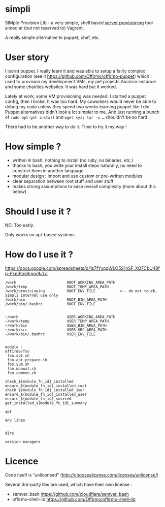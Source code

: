 simpli
======
SIMple Provision LIb - a very simple, shell based [server provisioning](http://en.wikipedia.org/wiki/Provisioning#Server_provisioning) tool aimed at (but not reserved to) Vagrant.

A really simple alternative to puppet, chef, etc.


User story
==========
I learnt puppet. I really learn it and was able to setup a fairly complex configuration (see it https://github.com/Offirmo/offirmo-puppet) which I used to provision my development VMs, my pet projects Amazon instance and some charities websites. It was hard but it worked.

Lately at work, some VM provisioning was needed. I started a puppet config, then I broke. It was too hard. My coworkers would never be able to debug my code unless they spend two weeks learning puppet like I did. Puppet alternatives didn't look a lot simpler to me. And just running a bunch of `sudo apt-get install` and `wget xyz; tar -x …` shouldn't be so hard.

There had to be another way to do it. Time to try it my way !


How simple ?
============

* written in bash, nothing to install (no ruby, no binaries, etc.)
* thanks to bash, you write your install steps naturally, no need to constrict them in another language
* modular design : import and use custom or pre-written modules
* clear separation between root stuff and user stuff
* makes strong assumptions to ease overall complexity (more about this below)


Should I use it ?
=================
NO. Too early.

Only works on apt-based systems.


How do I use it ?
=================

https://docs.google.com/spreadsheets/d/1s7fYxqqWLO5S1nSF_XQ7CbU48fp-PkmPbsBrgor9JLc

```
/work                       ROOT_WORKING_AREA_PATH
/work/temp                  ROOT_TEMP_AREA_PATH
/work/provisioning          ROOT_ENV_FILE           <-- do not touch, simpli internal use only
/work/bin                   ROOT_BIN_AREA_PATH
/work/bin/.bashrc           ROOT_ENV_FILE


~/work                      USER_WORKING_AREA_PATH
~/work/temp                 USER_TEMP_AREA_PATH
~/work/bin                  USER_BIN_AREA_PATH
~/work/src                  USER_SRC_AREA_PATH
~/work/bin/.bashrc          USER_ENV_FILE


module :
offirmo/foo
 foo.apt.sh
 foo.apt.prepare.sh
 foo.yum.sh
 foo.manual.sh
 foo.common.sh
 
check_${module_fn_id}_installed
ensure_${module_fn_id}_installed_root
check_${module_fn_id}_installed_user
ensure_${module_fn_id}_installed_user
ensure_${module_fn_id}_sourced
get_installed_${module_fn_id}_summary
 
apt

env lines


dirs

version managers
```

Licence
=======
Code itself is "unlicensed" (http://choosealicense.com/licenses/unlicense/)

Several 3rd-party libs are used, which have their own license :
* semver_bash https://github.com/cloudflare/semver_bash
* offirmo-shell-lib https://github.com/Offirmo/offirmo-shell-lib
